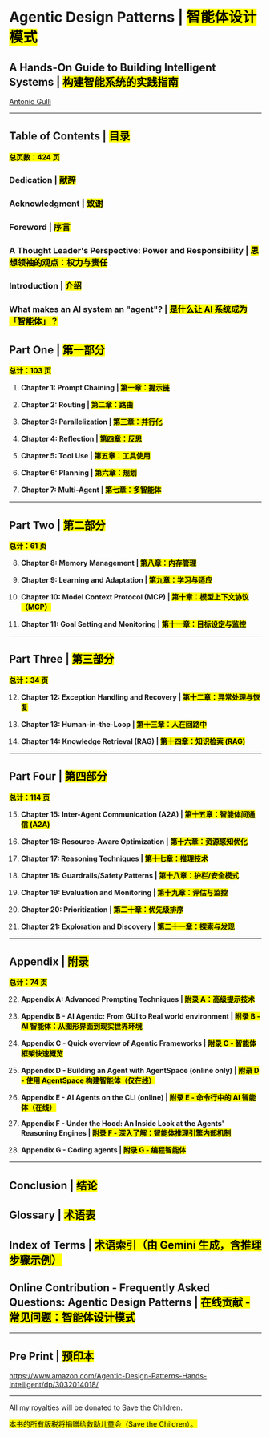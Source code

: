 # Agentic Design Patterns | <mark>智能体设计模式</mark>

## A Hands-On Guide to Building Intelligent Systems | <mark>构建智能系统的实践指南</mark>

[Antonio Gulli](https://www.linkedin.com/in/searchguy/)

---

## Table of Contents | <mark>目录</mark>

**<mark>总页数：424 页</mark>**

### Dedication | <mark>献辞</mark>

### Acknowledgment | <mark>致谢</mark>

### Foreword | <mark>序言</mark>

### A Thought Leader's Perspective: Power and Responsibility | <mark>思想领袖的观点：权力与责任</mark>

### Introduction | <mark>介绍</mark>

### What makes an AI system an "agent"? | <mark>是什么让 AI 系统成为「智能体」？</mark>

## Part One | <mark>第一部分</mark>

**<mark>总计：103 页</mark>**

1. **Chapter 1: Prompt Chaining | <mark>第一章：提示链</mark>**  

2. **Chapter 2: Routing | <mark>第二章：路由</mark>**  

3. **Chapter 3: Parallelization | <mark>第三章：并行化</mark>**  

4. **Chapter 4: Reflection | <mark>第四章：反思</mark>**  

5. **Chapter 5: Tool Use | <mark>第五章：工具使用</mark>**  

6. **Chapter 6: Planning | <mark>第六章：规划</mark>**  

7. **Chapter 7: Multi-Agent | <mark>第七章：多智能体</mark>**  

---

## Part Two | <mark>第二部分</mark>

**<mark>总计：61 页</mark>**

8. **Chapter 8: Memory Management | <mark>第八章：内存管理</mark>**  

9. **Chapter 9: Learning and Adaptation | <mark>第九章：学习与适应</mark>**  

10. **Chapter 10: Model Context Protocol (MCP) | <mark>第十章：模型上下文协议（MCP）</mark>**  

11. **Chapter 11: Goal Setting and Monitoring | <mark>第十一章：目标设定与监控</mark>**  

---

## Part Three | <mark>第三部分</mark>

**<mark>总计：34 页</mark>**

12. **Chapter 12: Exception Handling and Recovery | <mark>第十二章：异常处理与恢复</mark>**  

13. **Chapter 13: Human-in-the-Loop | <mark>第十三章：人在回路中</mark>**  

14. **Chapter 14: Knowledge Retrieval (RAG) | <mark>第十四章：知识检索 (RAG)</mark>**  

---

## Part Four | <mark>第四部分</mark>

**<mark>总计：114 页</mark>**

15. **Chapter 15: Inter-Agent Communication (A2A) | <mark>第十五章：智能体间通信 (A2A)</mark>**  

16. **Chapter 16: Resource-Aware Optimization | <mark>第十六章：资源感知优化</mark>**  

17. **Chapter 17: Reasoning Techniques | <mark>第十七章：推理技术</mark>**  

18. **Chapter 18: Guardrails/Safety Patterns | <mark>第十八章：护栏/安全模式</mark>**  

19. **Chapter 19: Evaluation and Monitoring | <mark>第十九章：评估与监控</mark>**  

20. **Chapter 20: Prioritization | <mark>第二十章：优先级排序</mark>**  

21. **Chapter 21: Exploration and Discovery | <mark>第二十一章：探索与发现</mark>**  

---

## Appendix | <mark>附录</mark>

**<mark>总计：74 页</mark>**

22. **Appendix A: Advanced Prompting Techniques | <mark>附录 A：高级提示技术</mark>**  

23. **Appendix B - AI Agentic: From GUI to Real world environment | <mark>附录 B - AI 智能体：从图形界面到现实世界环境</mark>**  

24. **Appendix C - Quick overview of Agentic Frameworks | <mark>附录 C - 智能体框架快速概览</mark>**  

25. **Appendix D - Building an Agent with AgentSpace (online only) | <mark>附录 D - 使用 AgentSpace 构建智能体（仅在线）</mark>**  

26. **Appendix E - AI Agents on the CLI (online) | <mark>附录 E - 命令行中的 AI 智能体（在线）</mark>**  

27. **Appendix F - Under the Hood: An Inside Look at the Agents' Reasoning Engines | <mark>附录 F - 深入了解：智能体推理引擎内部机制</mark>**  

28. **Appendix G - Coding agents | <mark>附录 G - 编程智能体</mark>**  

---

## Conclusion | <mark>结论</mark>

## Glossary | <mark>术语表</mark>

## Index of Terms | <mark>术语索引（由 Gemini 生成，含推理步骤示例）</mark>

## Online Contribution - Frequently Asked Questions: Agentic Design Patterns | <mark>在线贡献 - 常见问题：智能体设计模式</mark>

---

## Pre Print | <mark>预印本</mark>

https://www.amazon.com/Agentic-Design-Patterns-Hands-Intelligent/dp/3032014018/

---
All my royalties will be donated to Save the Children.

<mark>本书的所有版税将捐赠给救助儿童会（Save the Children）。</mark>
